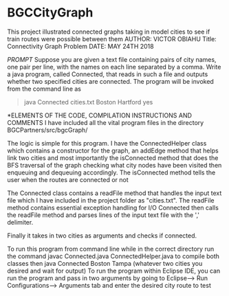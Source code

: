 # BGCCityGraph
This project illustrated connected graphs taking in model cities to see if train routes were possible between them
AUTHOR: VICTOR OBIAHU
Title: Connectivity Graph Problem
DATE: MAY 24TH 2018

*PROMPT*
Suppose you are given a text file containing pairs of city names, one pair per line, with the names
on each line separated by a comma. Write a java program, called Connected, that reads in such a file and outputs whether two specified cities are connected. The program will be invoked from the command line as
>java Connected cities.txt Boston Hartford
>yes

*ELEMENTS OF THE CODE, COMPILATION INSTRUCTIONS AND COMMENTS
I have included all the vital program files in the directory BGCPartners/src/bgcGraph/ 

The logic is simple for this program. I have the ConnectedHelper class which contains a constructor for the graph, an addEdge method that helps link two cities and most importantly
the isConnected method that does the BFS traversal of the graph checking what city nodes have been visited then enqueuing and dequeuing accordingly. The isConnected method tells the user when the routes are connected or not

The Connected class contains a readFile method that handles the input text file which I have included in the project folder as "cities.txt". 
The readFile method contains essential exception handling for I/O
Connected then calls the readFile method and parses lines of the input text file with the ',' delimiter. 

Finally it takes in two cities as arguments and checks if connected.

To run this program from command line while in the correct directory run the command 
javac Connected.java ConnectedHelper.java 
to compile both classes then 
java Connected Boston Tampa (whatever two cities you desired and wait for output)
 To run the program within Eclipse IDE, you can run the program and pass in two arguments by going to Eclipse--> Run Configurations--> Arguments tab and enter the desired city route to test
    
